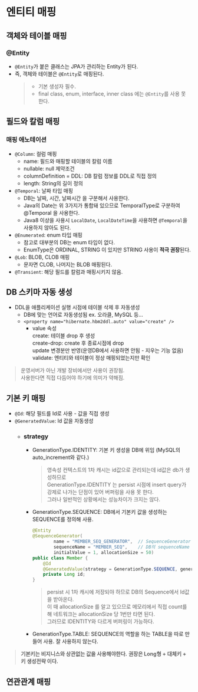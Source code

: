 엔티티 매핑
==========

## 객체와 테이블 매핑
### @Entity
* `@Entity`가 붙은 클래스는 JPA가 관리하는 Entity가 된다.
* 즉, 객체와 테이블은 `@Entity`로 매핑된다.
    > * 기본 생성자 필수.
    > * final class, enum, interface, inner class 에는 `@Entity`를 사용 못 한다.
  
## 필드와 칼럼 매핑
### 매핑 애노테이션
  * `@Column`: 컬럼 매핑
    * name: 필드와 매핑할 테이블의 칼럼 이름
    * nullable: null 제약조건
    * columnDefinition = DDL: DB 칼럼 정보를 DDL로 직접 정의
    * length: String의 길이 정의
  * `@Temporal`: 날짜 타입 매핑
    * DB는 날짜, 시간, 날짜시간 을 구분해서 사용한다.
    * Java의 Date는 위 3가지가 통합돼 있으므로 TemporalType로 구분하여 @Temporal 을 사용한다.
    * Java8 이상을 사용시 `LocalDate`, `LocalDateTime`을 사용하면 `@Temporal`을 사용하지 않아도 된다.
  * `@Enumerated`: enum 타입 매핑
    * 참고로 대부분의 DB는 enum 타입이 없다.
    * EnumType은 ORDINAL, STRING 이 있지만 STRING 사용이 **적극 권장**된다.
  * `@Lob`: BLOB, CLOB 매핑
    * 문자면 CLOB, 나머지는 BLOB 매핑된다.
  * `@Transient`: 해당 필드를 칼럼과 매핑시키지 않음.

## DB 스키마 자동 생성
* DDL을 애플리케이션 실행 시점에 테이블 삭제 후 자동생성
    * DB에 맞는 언어로 자동생성됨 ex. 오라클, MySQL 등...
    * `<property name="hibernate.hbm2ddl.auto" value="create" />`
        * value 속성    
          create: 테이블 drop 후 생성    
          create-drop: create 후 종료시점에 drop    
          update 변경분만 반영(운영DB에서 사용하면 안됨 - 지우는 기능 없음)    
          validate: 엔티티와 테이블이 정상 매핑되었는지만 확인
> 운영서버가 아닌 개발 장비에서만 사용이 권장됨.    
> 사용한다면 직접 다듬어야 하기에 의미가 약해짐. 

## 기본 키 매핑
* `@Id`: 해당 필드를 Id로 사용 - 값을 직접 생성
* `@GeneratedValue`: Id 값을 자동생성
    * ### strategy   
        * GenerationType.IDENTITY: 기본 키 생성을 DB에 위임 (MySQL의 auto_increment와 같다.)    
          > 영속성 컨텍스트의 1차 캐시는 id값으로 관리되는데 id값은 db가 생성하므로    
          GenerationType.IDENTITY 는 persist 시점에 insert query가 강제로 나가는 단점이 있어 버퍼링을 사용 못 한다.    
          그러나 일반적인 상황에서는 성능차이가 크지는 않다.
        * GenerationType.SEQUENCE: DB에서 기본키 값을 생성하는 SEQUENCE를 정의해 사용.
            ```java
            @Entity
            @SequenceGenerator(
                    name = "MEMBER_SEQ_GENERATOR",  // SequenceGenerator 이름
                    sequenceName = "MEMBER_SEQ",    // DB의 sequenceName
                    initialValue = 1, allocationSize = 50)
            public class Member {
                @Id
                @GeneratedValue(strategy = GenerationType.SEQUENCE, generator = "MEMBER_SEQ_GENERATOR")
                private Long id;
            }
            ```
            > persist 시 1차 캐시에 저장되야 하므로 DB의 Sequence에서 Id값을 받아온다.    
              이 때 allocationSize 를 알고 있으므로 메모리에서 직접 count를 해 네트워크는 allocationSize 당 1번만 타면 된다.       
              그러므로 IDENTITY와 다르게 버퍼링이 가능하다.
          
        * GenerationType.TABLE: SEQUENCE의 역할을 하는 TABLE을 따로 만들어 사용. 잘 사용하지 않는다.
> **기본키는 비지니스와 상관없는 값을 사용해야한다.**
> **권장은 Long형 + 대체키 + 키 생성전략 이다.** 

## 연관관계 매핑
  


